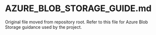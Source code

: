# AZURE_BLOB_STORAGE_GUIDE.md

Original file moved from repository root. Refer to this file for Azure Blob Storage guidance used by the project.
